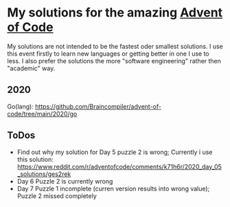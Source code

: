 # My solutions for the amazing [Advent of Code](https://adventofcode.com/)

My solutions are not intended to be the fastest oder smallest solutions. I use this event firstly to learn new languages or getting better in one I use to less.
I also prefer the solutions the more "software engineering" rather then "academic" way.

## 2020

Go(lang): https://github.com/Braincompiler/advent-of-code/tree/main/2020/go

## ToDos

* Find out why my solution for Day 5 puzzle 2 is wrong; Currently i use this solution: https://www.reddit.com/r/adventofcode/comments/k71h6r/2020_day_05_solutions/ges2rek
* Day 6 Puzzle 2 is currently wrong
* Day 7 Puzzle 1 incomplete (curren version results into wrong value); Puzzle 2 missed completely
